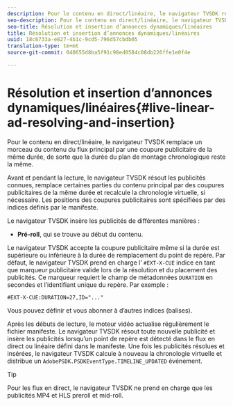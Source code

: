 ```yaml
---
description: Pour le contenu en direct/linéaire, le navigateur TVSDK remplace un morceau du contenu du flux principal par une coupure publicitaire de la même durée, de sorte que la durée du plan de montage chronologique reste la même.
seo-description: Pour le contenu en direct/linéaire, le navigateur TVSDK remplace un morceau du contenu du flux principal par une coupure publicitaire de la même durée, de sorte que la durée du plan de montage chronologique reste la même.
seo-title: Résolution et insertion d’annonces dynamiques/linéaires
title: Résolution et insertion d’annonces dynamiques/linéaires
uuid: 18c6733a-e827-4b1c-9cd5-796d57cbdb05
translation-type: tm+mt
source-git-commit: 040655d8ba5f91c98ed0584c08db226ffe1e0f4e

---
```



# Résolution et insertion d’annonces dynamiques/linéaires{#live-linear-ad-resolving-and-insertion}

Pour le contenu en direct/linéaire, le navigateur TVSDK remplace un morceau du contenu du flux principal par une coupure publicitaire de la même durée, de sorte que la durée du plan de montage chronologique reste la même.

Avant et pendant la lecture, le navigateur TVSDK résout les publicités connues, remplace certaines parties du contenu principal par des coupures publicitaires de la même durée et recalcule la chronologie virtuelle, si nécessaire. Les positions des coupures publicitaires sont spécifiées par des indices définis par le manifeste.

Le navigateur TVSDK insère les publicités de différentes manières :

* **Pré-roll**, qui se trouve au début du contenu.

Le navigateur TVSDK accepte la coupure publicitaire même si la durée est supérieure ou inférieure à la durée de remplacement du point de repère. Par défaut, le navigateur TVSDK prend en charge l’ `#EXT-X-CUE` indice en tant que marqueur publicitaire valide lors de la résolution et du placement des publicités. Ce marqueur requiert le champ de métadonnées `DURATION` en secondes et l’identifiant unique du repère. Par exemple :

```
#EXT-X-CUE:DURATION=27,ID="..."
```

Vous pouvez définir et vous abonner à d’autres indices (balises).

Après les débuts de lecture, le moteur vidéo actualise régulièrement le fichier manifeste. Le navigateur TVSDK résout toute nouvelle publicité et insère les publicités lorsqu’un point de repère est détecté dans le flux en direct ou linéaire défini dans le manifeste. Une fois les publicités résolues et insérées, le navigateur TVSDK calcule à nouveau la chronologie virtuelle et distribue un `AdobePSDK.PSDKEventType.TIMELINE_UPDATED` événement.

>[!TIP]
>
>Pour les flux en direct, le navigateur TVSDK ne prend en charge que les publicités MP4 et HLS preroll et mid-roll.

